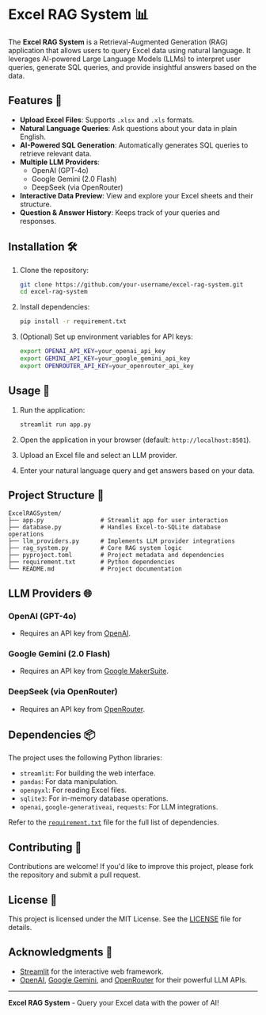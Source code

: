 # Excel RAG System 📊

The **Excel RAG System** is a Retrieval-Augmented Generation (RAG) application that allows users to query Excel data using natural language. It leverages AI-powered Large Language Models (LLMs) to interpret user queries, generate SQL queries, and provide insightful answers based on the data.

## Features 🚀

- **Upload Excel Files**: Supports `.xlsx` and `.xls` formats.
- **Natural Language Queries**: Ask questions about your data in plain English.
- **AI-Powered SQL Generation**: Automatically generates SQL queries to retrieve relevant data.
- **Multiple LLM Providers**:
  - OpenAI (GPT-4o)
  - Google Gemini (2.0 Flash)
  - DeepSeek (via OpenRouter)
- **Interactive Data Preview**: View and explore your Excel sheets and their structure.
- **Question & Answer History**: Keeps track of your queries and responses.

## Installation 🛠️

1. Clone the repository:
   ```bash
   git clone https://github.com/your-username/excel-rag-system.git
   cd excel-rag-system
   ```

2. Install dependencies:
   ```bash
   pip install -r requirement.txt
   ```

3. (Optional) Set up environment variables for API keys:
   ```bash
   export OPENAI_API_KEY=your_openai_api_key
   export GEMINI_API_KEY=your_google_gemini_api_key
   export OPENROUTER_API_KEY=your_openrouter_api_key
   ```

## Usage 📖

1. Run the application:
   ```bash
   streamlit run app.py
   ```

2. Open the application in your browser (default: `http://localhost:8501`).

3. Upload an Excel file and select an LLM provider.

4. Enter your natural language query and get answers based on your data.

## Project Structure 📂

```
ExcelRAGSystem/
├── app.py                # Streamlit app for user interaction
├── database.py           # Handles Excel-to-SQLite database operations
├── llm_providers.py      # Implements LLM provider integrations
├── rag_system.py         # Core RAG system logic
├── pyproject.toml        # Project metadata and dependencies
├── requirement.txt       # Python dependencies
└── README.md             # Project documentation
```

## LLM Providers 🌐

### OpenAI (GPT-4o)
- Requires an API key from [OpenAI](https://platform.openai.com/).

### Google Gemini (2.0 Flash)
- Requires an API key from [Google MakerSuite](https://makersuite.google.com/).

### DeepSeek (via OpenRouter)
- Requires an API key from [OpenRouter](https://openrouter.ai/).

## Dependencies 📦

The project uses the following Python libraries:
- `streamlit`: For building the web interface.
- `pandas`: For data manipulation.
- `openpyxl`: For reading Excel files.
- `sqlite3`: For in-memory database operations.
- `openai`, `google-generativeai`, `requests`: For LLM integrations.

Refer to the [`requirement.txt`](requirement.txt) file for the full list of dependencies.

## Contributing 🤝

Contributions are welcome! If you'd like to improve this project, please fork the repository and submit a pull request.

## License 📜

This project is licensed under the MIT License. See the [LICENSE](LICENSE) file for details.

## Acknowledgments 🙏

- [Streamlit](https://streamlit.io/) for the interactive web framework.
- [OpenAI](https://openai.com/), [Google Gemini](https://makersuite.google.com/), and [OpenRouter](https://openrouter.ai/) for their powerful LLM APIs.

---

**Excel RAG System** - Query your Excel data with the power of AI!